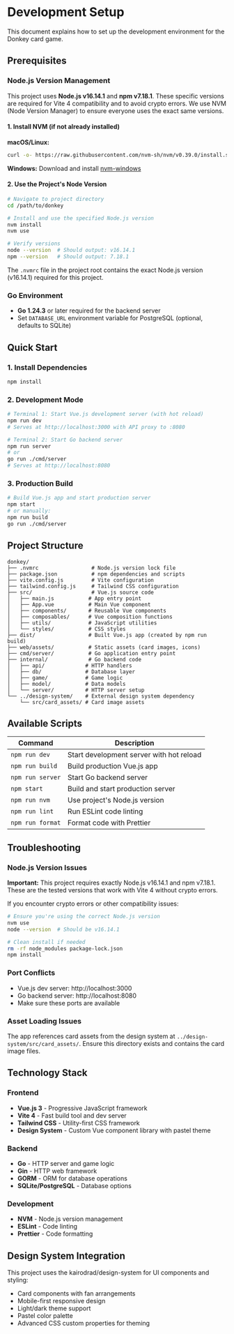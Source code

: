 # Development Setup

This document explains how to set up the development environment for the Donkey card game.

## Prerequisites

### Node.js Version Management

This project uses **Node.js v16.14.1** and **npm v7.18.1**. These specific versions are required for Vite 4 compatibility and to avoid crypto errors. We use NVM (Node Version Manager) to ensure everyone uses the exact same versions.

#### 1. Install NVM (if not already installed)

**macOS/Linux:**
```bash
curl -o- https://raw.githubusercontent.com/nvm-sh/nvm/v0.39.0/install.sh | bash
```

**Windows:**
Download and install [nvm-windows](https://github.com/coreybutler/nvm-windows/releases)

#### 2. Use the Project's Node Version

```bash
# Navigate to project directory
cd /path/to/donkey

# Install and use the specified Node.js version
nvm install
nvm use

# Verify versions
node --version  # Should output: v16.14.1
npm --version   # Should output: 7.18.1
```

The `.nvmrc` file in the project root contains the exact Node.js version (v16.14.1) required for this project.

### Go Environment

- **Go 1.24.3** or later required for the backend server
- Set `DATABASE_URL` environment variable for PostgreSQL (optional, defaults to SQLite)

## Quick Start

### 1. Install Dependencies
```bash
npm install
```

### 2. Development Mode
```bash
# Terminal 1: Start Vue.js development server (with hot reload)
npm run dev
# Serves at http://localhost:3000 with API proxy to :8080

# Terminal 2: Start Go backend server
npm run server
# or
go run ./cmd/server
# Serves at http://localhost:8080
```

### 3. Production Build
```bash
# Build Vue.js app and start production server
npm start
# or manually:
npm run build
go run ./cmd/server
```

## Project Structure

```
donkey/
├── .nvmrc                 # Node.js version lock file
├── package.json           # npm dependencies and scripts
├── vite.config.js         # Vite configuration
├── tailwind.config.js     # Tailwind CSS configuration
├── src/                   # Vue.js source code
│   ├── main.js           # App entry point
│   ├── App.vue           # Main Vue component
│   ├── components/       # Reusable Vue components
│   ├── composables/      # Vue composition functions
│   ├── utils/            # JavaScript utilities
│   └── styles/           # CSS styles
├── dist/                 # Built Vue.js app (created by npm run build)
├── web/assets/           # Static assets (card images, icons)
├── cmd/server/           # Go application entry point
├── internal/             # Go backend code
│   ├── api/             # HTTP handlers
│   ├── db/              # Database layer
│   ├── game/            # Game logic
│   ├── model/           # Data models
│   └── server/          # HTTP server setup
└── ../design-system/    # External design system dependency
    └── src/card_assets/ # Card image assets
```

## Available Scripts

| Command | Description |
|---------|-------------|
| `npm run dev` | Start development server with hot reload |
| `npm run build` | Build production Vue.js app |
| `npm run server` | Start Go backend server |
| `npm start` | Build and start production server |
| `npm run nvm` | Use project's Node.js version |
| `npm run lint` | Run ESLint code linting |
| `npm run format` | Format code with Prettier |

## Troubleshooting

### Node.js Version Issues
**Important:** This project requires exactly Node.js v16.14.1 and npm v7.18.1. These are the tested versions that work with Vite 4 without crypto errors.

If you encounter crypto errors or other compatibility issues:
```bash
# Ensure you're using the correct Node.js version
nvm use
node --version  # Should be v16.14.1

# Clean install if needed
rm -rf node_modules package-lock.json
npm install
```

### Port Conflicts
- Vue.js dev server: http://localhost:3000
- Go backend server: http://localhost:8080
- Make sure these ports are available

### Asset Loading Issues
The app references card assets from the design system at `../design-system/src/card_assets/`. Ensure this directory exists and contains the card image files.

## Technology Stack

### Frontend
- **Vue.js 3** - Progressive JavaScript framework
- **Vite 4** - Fast build tool and dev server
- **Tailwind CSS** - Utility-first CSS framework
- **Design System** - Custom Vue component library with pastel theme

### Backend
- **Go** - HTTP server and game logic
- **Gin** - HTTP web framework
- **GORM** - ORM for database operations
- **SQLite/PostgreSQL** - Database options

### Development
- **NVM** - Node.js version management
- **ESLint** - Code linting
- **Prettier** - Code formatting

## Design System Integration

This project uses the kairodrad/design-system for UI components and styling:
- Card components with fan arrangements
- Mobile-first responsive design
- Light/dark theme support
- Pastel color palette
- Advanced CSS custom properties for theming